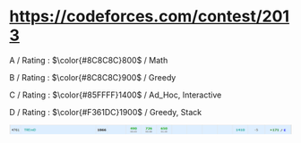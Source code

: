 # https://codeforces.com/contest/2013

A / Rating : $\color{#8C8C8C}800$ / Math

B / Rating : $\color{#8C8C8C}900$ / Greedy

C / Rating : $\color{#85FFFF}1400$ / Ad_Hoc, Interactive

D / Rating : $\color{#F361DC}1900$ / Greedy, Stack

![My Image](https://github.com/kss418/Codeforces/blob/main/Images/973.png)
